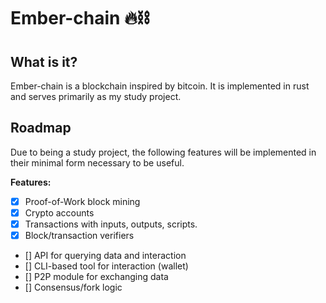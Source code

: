 # Ember-chain :fire::chains:

## What is it?
Ember-chain is a blockchain inspired by bitcoin. It is implemented in rust and serves primarily as my study project.

## Roadmap

Due to being a study project, the following features will be implemented in their minimal form necessary to be useful.

**Features:**

- [x] Proof-of-Work block mining
- [x] Crypto accounts
- [x] Transactions with inputs, outputs, scripts.
- [x] Block/transaction verifiers
- [] API for querying data and interaction
- [] CLI-based tool for interaction (wallet)
- [] P2P module for exchanging data
- [] Consensus/fork logic

